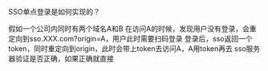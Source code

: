 
SSO单点登录是如何实现的？

假如一个公司内同时有两个域名A和B
在访问A的时候，发现用户没有登录，会重定向到sso.XXX.com?origin=A，用户此时需要扫码登录
登录后，sso返回一个token，同时重定向到origin，此时会带上token去访问A，A用token再去
sso服务器验证是否正确，如果正确就直接
